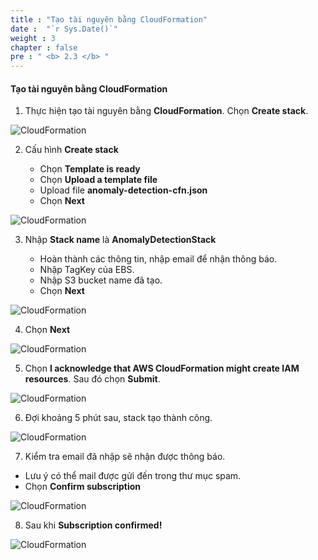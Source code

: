 ```yaml
---
title : "Tạo tài nguyên bằng CloudFormation"
date :  "`r Sys.Date()`" 
weight : 3
chapter : false
pre : " <b> 2.3 </b> "
---
```

#### Tạo tài nguyên bằng CloudFormation

1. Thực hiện tạo tài nguyên bằng **CloudFormation**. Chọn **Create stack**.

![CloudFormation](/images/3/0001.png?featherlight=false&width=90pc)

2. Cấu hình **Create stack**

   - Chọn **Template is ready**
   - Chọn **Upload a template file**
   - Upload file **anomaly-detection-cfn.json**
   - Chọn **Next**

![CloudFormation](/images/3/0002.png?featherlight=false&width=90pc)

3. Nhập **Stack name** là **AnomalyDetectionStack**

   - Hoàn thành các thông tin, nhập email để nhận thông báo.
   - Nhập TagKey của EBS.
   - Nhập S3 bucket name đã tạo.
   - Chọn **Next**

![CloudFormation](/images/3/0003.png?featherlight=false&width=90pc)

4. Chọn **Next**

![CloudFormation](/images/3/0004.png?featherlight=false&width=90pc)

5. Chọn **I acknowledge that AWS CloudFormation might create IAM resources**. Sau đó chọn **Submit**.

![CloudFormation](/images/3/0005.png?featherlight=false&width=90pc)

6. Đợi khoảng 5 phút sau, stack tạo thành công.

![CloudFormation](/images/3/0006.png?featherlight=false&width=90pc)

7. Kiểm tra email đã nhập sẽ nhận được thông báo.

- Lưu ý có thể mail được gửi đến trong thư mục spam.
- Chọn **Confirm subscription**

![CloudFormation](/images/3/0007.png?featherlight=false&width=90pc)

8. Sau khi **Subscription confirmed!**

![CloudFormation](/images/3/0008.png?featherlight=false&width=90pc)